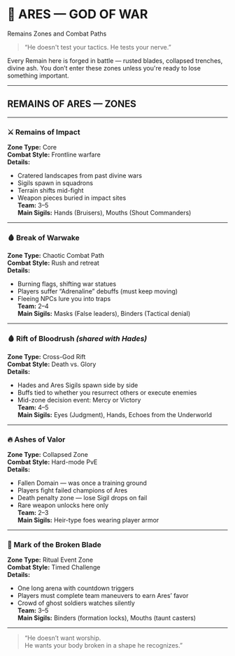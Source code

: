 # 🔱 ARES — GOD OF WAR  
Remains Zones and Combat Paths

> “He doesn't test your tactics. He tests your nerve.”

Every Remain here is forged in battle — rusted blades, collapsed trenches, divine ash. You don’t enter these zones unless you're ready to lose something important.

---

## REMAINS OF ARES — ZONES

---

### ⚔️ Remains of Impact  
**Zone Type:** Core  
**Combat Style:** Frontline warfare  
**Details:**  
- Cratered landscapes from past divine wars  
- Sigils spawn in squadrons  
- Terrain shifts mid-fight  
- Weapon pieces buried in impact sites  
**Team:** 3–5  
**Main Sigils:** Hands (Bruisers), Mouths (Shout Commanders)

---

### 🩸 Break of Warwake  
**Zone Type:** Chaotic Combat Path  
**Combat Style:** Rush and retreat  
**Details:**  
- Burning flags, shifting war statues  
- Players suffer “Adrenaline” debuffs (must keep moving)  
- Fleeing NPCs lure you into traps  
**Team:** 2–4  
**Main Sigils:** Masks (False leaders), Binders (Tactical denial)

---

### 🩸 Rift of Bloodrush *(shared with Hades)*  
**Zone Type:** Cross-God Rift  
**Combat Style:** Death vs. Glory  
**Details:**  
- Hades and Ares Sigils spawn side by side  
- Buffs tied to whether you resurrect others or execute enemies  
- Mid-zone decision event: Mercy or Victory  
**Team:** 4–5  
**Main Sigils:** Eyes (Judgment), Hands, Echoes from the Underworld  

---

### 🔥 Ashes of Valor  
**Zone Type:** Collapsed Zone  
**Combat Style:** Hard-mode PvE  
**Details:**  
- Fallen Domain — was once a training ground  
- Players fight failed champions of Ares  
- Death penalty zone — lose Sigil drops on fail  
- Rare weapon unlocks here only  
**Team:** 2–3  
**Main Sigils:** Heir-type foes wearing player armor  

---

### 🧱 Mark of the Broken Blade  
**Zone Type:** Ritual Event Zone  
**Combat Style:** Timed Challenge  
**Details:**  
- One long arena with countdown triggers  
- Players must complete team maneuvers to earn Ares’ favor  
- Crowd of ghost soldiers watches silently  
**Team:** 3–5  
**Main Sigils:** Binders (formation locks), Mouths (taunt casters)

---

> “He doesn’t want worship.  
> He wants your body broken in a shape he recognizes.”